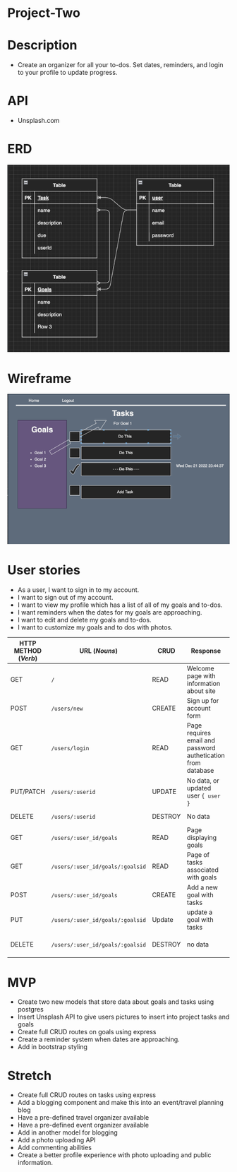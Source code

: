 # Project-Two

# Description
* Create an organizer for all your to-dos. Set dates, reminders, and login to your profile to update progress. 

# API
* Unsplash.com

# ERD
![ERD](ERD.png)

# Wireframe
![Wireframe](Wireframe.png)

# User stories
* As a user, I want to sign in to my account. 
* I want to sign out of my account.
* I want to view my profile which has a list of all of my goals and to-dos.
* I want reminders when the dates for my goals are approaching. 
* I want to edit and delete my goals and to-dos.
* I want to customize my goals and to dos with photos. 


| HTTP METHOD (_Verb_) | URL (_Nouns_)     | CRUD    | Response                             | Notes                                                                                                                    |
| -------------------- | ----------------- | ------- | ------------------------------------ | ------------------------------------------------------------------------------------------------------------------------ |
| GET                  | `/`          | READ    | Welcome page with information about site  |                                                                                       |
| POST                  | `/users/new` | CREATE   | Sign up for account form              | requires email and password                                             |
| GET                | `/users/login`          | READ |  Page requires email and password authetication from database      | redirect to where to find data (GET `/users/:user_id`) or just the new user data |
| PUT/PATCH            | `/users/:userid` | UPDATE  | No data, or updated user `{ user }`  |  redirect to where to find data (GET `/users/:userid`) or just the new user data |
| DELETE               | `/users/:userid` | DESTROY | No data                              | can send  redirect to homepage (GET `/`)                               |
| GET             | `/users/:user_id/goals` | READ | Page displaying goals      |                               |
| GET              | `/users/:user_id/goals/:goalsid` | READ| Page of tasks associated with goals  |                              |
| POST           | `/users/:user_id/goals` | CREATE| Add a new goal with tasks  |    redirect to `/users/:user_id/goals/:goalsid`      
| PUT        | `/users/:user_id/goals/:goalsid` | Update| update a goal with tasks  |    redirect to `/users/:user_id/goals/:goalsid` and show updated information
| DELETE       | `/users/:user_id/goals/:goalsid` | DESTROY | no data |    redirect to `/users/:user_id/goals' and show updated information

# MVP
* Create two new models that store data about goals and tasks using postgres
* Insert Unsplash API to give users pictures to insert into project tasks and goals
* Create full CRUD routes on goals using express
* Create a reminder system when dates are approaching. 
* Add in bootstrap styling

# Stretch
* Create full CRUD routes on tasks using express
* Add a blogging component and make this into an event/travel planning blog
* Have a pre-defined travel organizer available
* Have a pre-defined event organizer available
* Add in another model for blogging
* Add a photo uploading API 
* Add commenting abilities
* Create a better profile experience with photo uploading and public information. 

